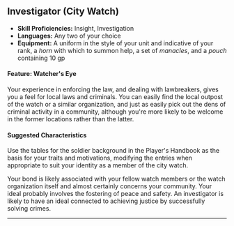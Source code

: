 ﻿## Investigator (City Watch)

- **Skill Proficiencies:** Insight, Investigation
- **Languages:** Any two of your choice
- **Equipment:** A uniform in the style of your unit and indicative of your rank, a *horn* with which to summon help, a set of *manacles*, and a *pouch* containing 10 gp

#### Feature: Watcher's Eye

Your experience in enforcing the law, and dealing with lawbreakers, gives you a feel for local laws and criminals. You can easily find the local outpost of the watch or a similar organization, and just as easily pick out the dens of criminal activity in a community, although you're more likely to be welcome in the former locations rather than the latter.

#### Suggested Characteristics

Use the tables for the soldier background in the Player's Handbook as the basis for your traits and motivations, modifying the entries when appropriate to suit your identity as a member of the city watch.

Your bond is likely associated with your fellow watch members or the watch organization itself and almost certainly concerns your community. Your ideal probably involves the fostering of peace and safety. An investigator is likely to have an ideal connected to achieving justice by successfully solving crimes.

---

